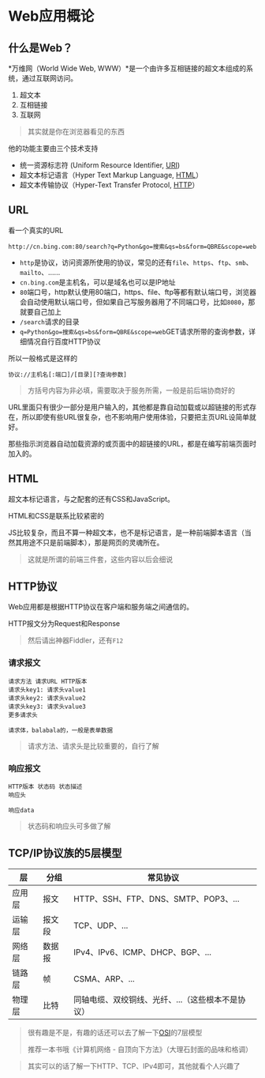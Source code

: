 # Web应用概论

## 什么是Web？

*万维网（World Wide Web, WWW）*是一个由许多互相链接的超文本组成的系统，通过互联网访问。

1. 超文本
2. 互相链接
3. 互联网

> 其实就是你在浏览器看见的东西

他的功能主要由三个技术支持

- 统一资源标志符 (Uniform Resource Identifier, [URI][1])
- 超文本标记语言（Hyper Text Markup Language, [HTML][2]）
- 超文本传输协议（Hyper-Text Transfer Protocol, [HTTP][3]）

## URL

看一个真实的URL

```
http://cn.bing.com:80/search?q=Python&go=搜索&qs=bs&form=QBRE&scope=web
```

- `http`是协议，访问资源所使用的协议，常见的还有`file`、`https`、`ftp`、`smb`、`mailto`、......
- `cn.bing.com`是主机名，可以是域名也可以是IP地址
- `80`端口号，http默认使用80端口，https、file、ftp等都有默认端口号，浏览器会自动使用默认端口号，但如果自己写服务器用了不同端口号，比如`8080`，那就要自己加上
- `/search`请求的目录
- `q=Python&go=搜索&qs=bs&form=QBRE&scope=web`GET请求所带的查询参数，详细情况自行百度HTTP协议

所以一般格式是这样的

```
协议://主机名[:端口]/[目录][?查询参数]
```

> 方括号内容为非必填，需要取决于服务所需，一般是前后端协商好的

URL里面只有很少一部分是用户输入的，其他都是靠自动加载或以超链接的形式存在，所以即使有些URL很复杂，也不影响用户使用体验，只要把主页URL设简单就好。

那些指示浏览器自动加载资源的或页面中的超链接的URL，都是在编写前端页面时加入的。

## HTML

超文本标记语言，与之配套的还有CSS和JavaScript。

HTML和CSS是联系比较紧密的

JS比较复杂，而且不算一种超文本，也不是标记语言，是一种前端脚本语言（当然其用途不只是前端脚本），那是网页的灵魂所在。

> 这就是所谓的前端三件套，这些内容以后会细说

## HTTP协议

Web应用都是根据HTTP协议在客户端和服务端之间通信的。

HTTP报文分为Request和Response

> 然后请出神器Fiddler，还有`F12`

### 请求报文

```
请求方法 请求URL HTTP版本
请求头key1: 请求头value1
请求头key2: 请求头value2
请求头key3: 请求头value3
更多请求头

请求体，balabala的，一般是表单数据
```

> 请求方法、请求头是比较重要的，自行了解

### 响应报文

```
HTTP版本 状态码 状态描述
响应头

响应data
```

> 状态码和响应头可多做了解

## TCP/IP协议族的5层模型

| 层    | 分组   | 常见协议                           |
| ---- | ---- | ------------------------------ |
| 应用层  | 报文   | HTTP、SSH、FTP、DNS、SMTP、POP3、... |
| 运输层  | 报文段  | TCP、UDP、...                    |
| 网络层  | 数据报  | IPv4、IPv6、ICMP、DHCP、BGP、...    |
| 链路层  | 帧    | CSMA、ARP、...                   |
| 物理层  | 比特   | 同轴电缆、双绞铜线、光纤、...（这些根本不是协议）     |

> 很有趣是不是，有趣的话还可以去了解一下[OSI][4]的7层模型
>
> 推荐一本书哦《计算机网络 - 自顶向下方法》（大理石封面的品味和格调）

> 其实可以的话了解一下HTTP、TCP、IPv4即可，其他就看个人兴趣了



[1]: https://zh.wikipedia.org/wiki/%E7%BB%9F%E4%B8%80%E8%B5%84%E6%BA%90%E6%A0%87%E5%BF%97%E7%AC%A6 "统一资源标志符 - 维基百科，自由的百科全书"
[2]: https://zh.wikipedia.org/wiki/HTML "HTML - 维基百科，自由的百科全书"
[3]: https://zh.wikipedia.org/wiki/%E8%B6%85%E6%96%87%E6%9C%AC%E4%BC%A0%E8%BE%93%E5%8D%8F%E8%AE%AE "超文本传输协议 - 维基百科，自由的百科全书"
[4]: https://zh.wikipedia.org/wiki/OSI%E6%A8%A1%E5%9E%8B "OSI模型 - 维基百科，自由的百科全书"